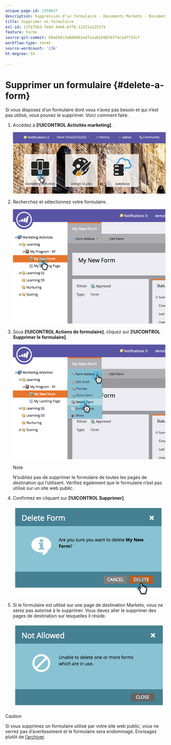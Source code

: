 ```yaml
---
unique-page-id: 2359637
description: Suppression d’un formulaire - Documents Marketo - Documentation du produit
title: Supprimer un formulaire
exl-id: 137e75b3-febd-44e8-b7f8-12221a1252fa
feature: Forms
source-git-commit: 09a656c3a0d0002edfa1a61b987bff4c1dff33cf
workflow-type: tm+mt
source-wordcount: '136'
ht-degree: 5%

---
```


# Supprimer un formulaire {#delete-a-form}

Si vous disposez d’un formulaire dont vous n’avez pas besoin et qui n’est pas utilisé, vous pouvez le supprimer. Voici comment faire.

1. Accédez à **[!UICONTROL Activités marketing]**.

   ![](assets/login-marketing-activities-3.png)

1. Recherchez et sélectionnez votre formulaire.

   ![](assets/image2014-9-15-12-3a1-3a18.png)

1. Sous **[!UICONTROL Actions de formulaire]**, cliquez sur **[!UICONTROL Supprimer le formulaire]**.

   ![](assets/image2014-9-15-12-3a1-3a27.png)

   >[!NOTE]
   >
   >N’oubliez pas de supprimer le formulaire de toutes les pages de destination qui l’utilisent. Vérifiez également que le formulaire n’est pas utilisé sur un site web public.

1. Confirmez en cliquant sur **[!UICONTROL Supprimer]**.

   ![](assets/image2014-9-15-12-3a1-3a37.png)

1. Si le formulaire est utilisé sur une page de destination Marketo, vous ne serez pas autorisé à le supprimer. Vous devez aller le supprimer des pages de destination sur lesquelles il réside.

   ![](assets/image2014-9-15-12-3a1-3a44.png)

>[!CAUTION]
>
>Si vous supprimez un formulaire utilisé par votre site web public, vous ne verrez pas d’avertissement et le formulaire sera endommagé. Envisagez plutôt de [l’archiver](/help/marketo/product-docs/email-marketing/drip-nurturing/using-stream-content/archive-and-unarchive-stream-content.md).

